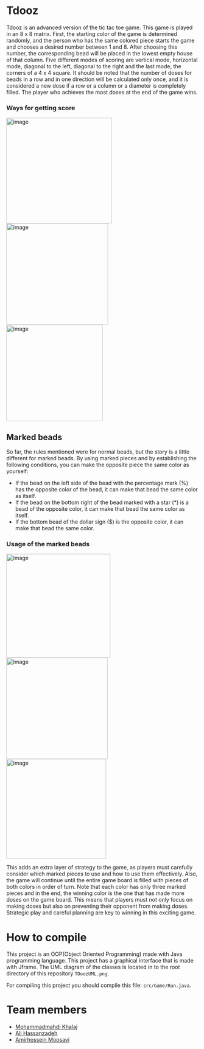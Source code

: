 # Tdooz
Tdooz is an advanced version of the tic tac toe game. This game is played in an 8 x 8 matrix. First, the starting color of the game is determined randomly, and the person who has the same colored piece starts the game and chooses a desired number between 1 and 8. After choosing this number, the corresponding bead will be placed in the lowest empty house of that column. Five different modes of scoring are vertical mode, horizontal mode, diagonal to the left, diagonal to the right and the last mode, the corners of a 4 x 4 square. It should be noted that the number of doses for beads in a row and in one direction will be calculated only once, and it is considered a new dose if a row or a column or a diameter is completely filled. The player who achieves the most doses at the end of the game wins.

### Ways for getting score
<img width="277" alt="image" src="https://github.com/mohamadkhalaj/Tdooz/assets/62938359/6ac4f735-660d-4195-b319-9bdf2dfa7400">
<img width="267" alt="image" src="https://github.com/mohamadkhalaj/Tdooz/assets/62938359/1eab1f5e-b1ff-40d4-92cc-67a82484808d">
<img width="253" alt="image" src="https://github.com/mohamadkhalaj/Tdooz/assets/62938359/4cb37d58-fc17-46ca-8624-394a6c5a26b3">

## Marked beads
So far, the rules mentioned were for normal beads, but the story is a little different for marked beads. By using marked pieces and by establishing the following conditions, you can make the opposite piece the same color as yourself:
- If the bead on the left side of the bead with the percentage mark (%) has the opposite color of the bead, it can make that bead the same color as itself.
- If the bead on the bottom right of the bead marked with a star (*) is a bead of the opposite color, it can make that bead the same color as itself.
- If the bottom bead of the dollar sign ($) is the opposite color, it can make that bead the same color. 

### Usage of the marked beads
<img width="273" alt="image" src="https://github.com/mohamadkhalaj/Tdooz/assets/62938359/e0ebfcfa-7ccf-4dca-bd99-6301f10dee61">
<img width="266" alt="image" src="https://github.com/mohamadkhalaj/Tdooz/assets/62938359/722f28bc-ad02-424e-b32b-c94d55ccc32e">
<img width="262" alt="image" src="https://github.com/mohamadkhalaj/Tdooz/assets/62938359/d877d52f-9eed-42f0-b28f-8a88d40242bb">

This adds an extra layer of strategy to the game, as players must carefully consider which marked pieces to use and how to use them effectively.
Also, the game will continue until the entire game board is filled with pieces of both colors in order of turn. Note that each color has only three marked pieces and in the end, the winning color is the one that has made more doses on the game board. This means that players must not only focus on making doses but also on preventing their opponent from making doses. Strategic play and careful planning are key to winning in this exciting game.

# How to compile
This project is an OOP(Object Oriented Programming) made with Java programming language. This project has a graphical interface that is made with Jframe. The UML diagram of the classes is located in to the root directory of this repository `TDoozUML.png`.

For compiling this project you should compile this file: `src/Game/Run.java`.


# Team members
- [Mohammadmahdi Khalaj](https://github.com/mohamadkhalaj)
- [Ali Hassanzadeh](https://github.com/AliHasanzadeh80)
- [Amirhossein Moosavi](https://github.com/AmirH-Moosavi)
